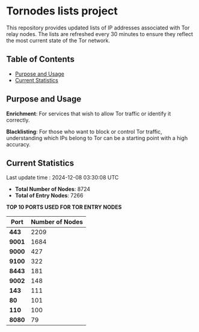 # Tornodes lists project

This repository provides updated lists of IP addresses associated with Tor relay nodes. The lists are refreshed every 30 minutes to ensure they reflect the most current state of the Tor network.

## Table of Contents

- [Purpose and Usage](#purpose-and-usage)
- [Current Statistics](#current-statistics)


## Purpose and Usage

**Enrichment**: For services that wish to allow Tor traffic or identify it correctly.

**Blacklisting**: For those who want to block or control Tor traffic, understanding which IPs belong to Tor can be a starting point with a high accuracy.

## Current Statistics

Last update time : 2024-12-08 03:30:08 UTC

- **Total Number of Nodes**: 8724
- **Total of Entry Nodes**: 7266

**TOP 10 PORTS USED FOR TOR ENTRY NODES**

| **Port** | **Number of Nodes** |
|------|-----------------|
| **443**   | 2209  |
| **9001**   | 1684  |
| **9000**   | 427  |
| **9100**   | 322  |
| **8443**   | 181  |
| **9002**   | 148  |
| **143**   | 111  |
| **80**   | 101  |
| **110**   | 100  |
| **8080**   | 79  |

